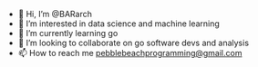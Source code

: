 - 👋 Hi, I’m @BARarch
- 👀 I’m interested in data science and machine learning
- 🌱 I’m currently learning go
- 💞️ I’m looking to collaborate on go software devs and analysis
- 📫 How to reach me pebblebeachprogramming@gmail.com

<!---
BARarch/BARarch is a ✨ special ✨ repository because its `README.md` (this file) appears on your GitHub profile.
You can click the Preview link to take a look at your changes.
--->
